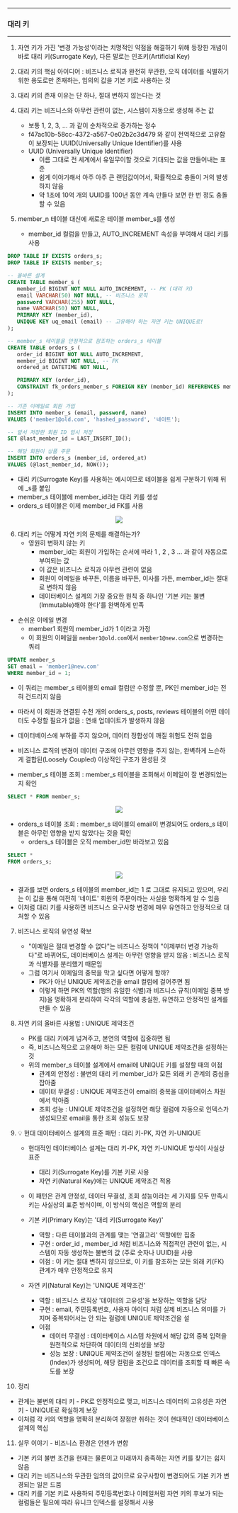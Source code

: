 -----
### 대리 키
-----
1. 자연 키가 가진 '변경 가능성'이라는 치명적인 약점을 해결하기 위해 등장한 개념이 바로 대리 키(Surrogate Key), 다른 말로는 인조키(Artificial Key)
2. 대리 키의 핵심 아이디어 : 비즈니스 로직과 완전히 무관한, 오직 데이터를 식별하기 위한 용도로만 존재하는, 임의의 값을 기본 키로 사용하는 것
3. 대리 키의 존재 이유는 단 하나, 절대 변하지 않는다는 것
4. 대리 키는 비즈니스와 아무런 관련이 없는, 시스템이 자동으로 생성해 주는 값
   - 보통 1, 2, 3, ... 과 같이 순차적으로 증가하는 정수
   - f47ac10b-58cc-4372-a567-0e02b2c3d479 와 같이 전역적으로 고유함이 보장되는 UUID(Universally Unique Identifier)를 사용
   - UUID (Universally Unique Identifier)
     + 이름 그대로 전 세계에서 유일무이할 것으로 기대되는 값을 만들어내는 표준
     + 쉽게 이야기해서 아주 아주 큰 랜덤값이어서, 확률적으로 충돌이 거의 발생하지 않음
     + 약 1초에 10억 개의 UUID를 100년 동안 계속 만들다 보면 한 번 정도 충돌할 수 있음

5. member_n 테이블 대신에 새로운 테이블 member_s를 생성
   - member_id 컬럼을 만들고, AUTO_INCREMENT 속성을 부여해서 대리 키를 사용
```sql
DROP TABLE IF EXISTS orders_s;
DROP TABLE IF EXISTS member_s;

-- 올바른 설계
CREATE TABLE member_s (
   member_id BIGINT NOT NULL AUTO_INCREMENT, -- PK (대리 키)
   email VARCHAR(50) NOT NULL, -- 비즈니스 로직
   password VARCHAR(255) NOT NULL,
   name VARCHAR(50) NOT NULL,
   PRIMARY KEY (member_id),
   UNIQUE KEY uq_email (email) -- 고유해야 하는 자연 키는 UNIQUE로!
);

-- member_s 테이블을 안정적으로 참조하는 orders_s 테이블
CREATE TABLE orders_s (
   order_id BIGINT NOT NULL AUTO_INCREMENT,
   member_id BIGINT NOT NULL, -- FK
   ordered_at DATETIME NOT NULL,

   PRIMARY KEY (order_id),
   CONSTRAINT fk_orders_member_s FOREIGN KEY (member_id) REFERENCES member_s (member_id)
);
```
```sql
-- 기존 이메일로 회원 가입
INSERT INTO member_s (email, password, name)
VALUES ('member1@old.com', 'hashed_password', '네이트');
```
```sql
-- 앞서 저장한 회원 ID 임시 저장
SET @last_member_id = LAST_INSERT_ID();
```
```sql
-- 해당 회원이 상품 주문
INSERT INTO orders_s (member_id, ordered_at)
VALUES (@last_member_id, NOW());
```
   - 대리 키(Surrogate Key)를 사용하는 예시이므로 테이블을 쉽게 구분하기 위해 뒤에 _s를 붙임
   - member_s 테이블에 member_id라는 대리 키를 생성
   - orders_s 테이블은 이제 member_id FK를 사용

<div align="center">
<img src="https://github.com/user-attachments/assets/f522eabe-4213-4bad-9b59-cdc873e8c299">
</div>

6. 대리 키는 어떻게 자연 키의 문제를 해결하는가?
   - 영원히 변하지 않는 키
     + member_id는 회원이 가입하는 순서에 따라 1 , 2 , 3 ... 과 같이 자동으로 부여되는 값
     + 이 값은 비즈니스 로직과 아무런 관련이 없음
     + 회원이 이메일을 바꾸든, 이름을 바꾸든, 이사를 가든, member_id는 절대로 변하지 않음
     + 데이터베이스 설계의 가장 중요한 원칙 중 하나인 '기본 키는 불변(Immutable)해야 한다'를 완벽하게 만족

  - 손쉬운 이메일 변경
    + member1 회원의 member_id가 1 이라고 가정
    + 이 회원의 이메일을 ```member1@old.com```에서 ```member1@new.com```으로 변경하는 쿼리
```sql
UPDATE member_s
SET email = 'member1@new.com'
WHERE member_id = 1;
```
   - 이 쿼리는 member_s 테이블의 email 컬럼만 수정할 뿐, PK인 member_id는 전혀 건드리지 않음
   - 따라서 이 회원과 연결된 수천 개의 orders_s, posts, reviews 테이블의 어떤 데이터도 수정할 필요가 없음 : 연쇄 업데이트가 발생하지 않음
   - 데이터베이스에 부하를 주지 않으며, 데이터 정합성이 깨질 위험도 전혀 없음
   - 비즈니스 로직의 변경이 데이터 구조에 아무런 영향을 주지 않는, 완벽하게 느슨하게 결합된(Loosely Coupled) 이상적인 구조가 완성된 것

   - member_s 테이블 조회 : member_s 테이블을 조회해서 이메일이 잘 변경되었는지 확인
```sql
SELECT * FROM member_s;
```
<div align="center">
<img src="https://github.com/user-attachments/assets/c6f018ef-2908-44cd-8ba3-2b06c9e4633d">
</div>

   - orders_s 테이블 조회 : member_s 테이블의 email이 변경되어도 orders_s 테이블은 아무런 영향을 받지 않았다는 것을 확인
     + orders_s 테이블은 오직 member_id만 바라보고 있음
```sql
SELECT *
FROM orders_s;
```
<div align="center">
<img src="https://github.com/user-attachments/assets/ab68860c-c490-4502-8e27-19d65ea2ef6f">
</div>

   - 결과를 보면 orders_s 테이블의 member_id는 1 로 그대로 유지되고 있으며, 우리는 이 값을 통해 여전히 '네이트' 회원의 주문이라는 사실을 명확하게 알 수 있음
   - 이처럼 대리 키를 사용하면 비즈니스 요구사항 변경에 매우 유연하고 안정적으로 대처할 수 있음

7. 비즈니스 로직의 유연성 확보
   - "이메일은 절대 변경할 수 없다"는 비즈니스 정책이 "이제부터 변경 가능하다"로 바뀌어도, 데이터베이스 설계는 아무런 영향을 받지 않음 : 비즈니스 로직과 식별자를 분리했기 때문임
   - 그럼 여기서 이메일의 중복을 막고 싶다면 어떻게 할까?
     + PK가 아닌 UNIQUE 제약조건을 email 컬럼에 걸어주면 됨
     + 이렇게 하면 PK의 역할(행의 유일한 식별)과 비즈니스 규칙(이메일 중복 방지)을 명확하게 분리하여 각각의 역할에 충실한, 유연하고 안정적인 설계를 만들 수 있음
    
8. 자연 키의 올바른 사용법 : UNIQUE 제약조건
   - PK를 대리 키에게 넘겨주고, 본연의 역할에 집중하면 됨
   - 즉, 비즈니스적으로 고유해야 하는 모든 컬럼에 UNIQUE 제약조건을 설정하는 것
   - 위의 member_s 테이블 설계에서 email에 UNIQUE 키를 설정할 때의 이점
     + 관계의 안정성 : 불변의 대리 키 member_id가 모든 외래 키 관계의 중심을 잡아줌
     + 데이터 무결성 : UNIQUE 제약조건이 email의 중복을 데이터베이스 차원에서 막아줌
     + 조회 성능 : UNIQUE 제약조건을 설정하면 해당 컬럼에 자동으로 인덱스가 생성되므로 email을 통한 조회 성능도 보장

9. 💡 현대 데이터베이스 설계의 표준 패턴 : 대리 키-PK, 자연 키-UNIQUE
   - 현대적인 데이터베이스 설계는 대리 키-PK, 자연 키-UNIQUE 방식이 사실상 표준
     + 대리 키(Surrogate Key)를 기본 키로 사용
     + 자연 키(Natural Key)에는 UNIQUE 제약조건 적용
   - 이 패턴은 관계 안정성, 데이터 무결성, 조회 성능이라는 세 가지를 모두 만족시키는 사실상의 표준 방식이며, 이 방식의 핵심은 역할의 분리
   - 기본 키(Primary Key)는 '대리 키(Surrogate Key)'
      + 역할 : 다른 테이블과의 관계를 맺는 '연결고리' 역할에만 집중
      + 구현 : order_id , member_id 처럼 비즈니스와 직접적인 관련이 없는, 시스템이 자동 생성하는 불변의 값 (주로 숫자나 UUID)을 사용
      + 이점 : 이 키는 절대 변하지 않으므로, 이 키를 참조하는 모든 외래 키(FK) 관계가 매우 안정적으로 유지

   - 자연 키(Natural Key)는 'UNIQUE 제약조건'
      + 역할 : 비즈니스 로직상 '데이터의 고유성'을 보장하는 역할을 담당
      + 구현 : email, 주민등록번호, 사용자 아이디 처럼 실제 비즈니스 의미를 가지며 중복되어서는 안 되는 컬럼에 UNIQUE 제약조건을 설
      + 이점
        * 데이터 무결성 : 데이터베이스 시스템 차원에서 해당 값의 중복 입력을 원천적으로 차단하여 데이터의 신뢰성을 보장
        * 성능 보장 : UNIQUE 제약조건이 설정된 컬럼에는 자동으로 인덱스(Index)가 생성되어, 해당 컬럼을 조건으로 데이터를 조회할 때 빠른 속도를 보장

10. 정리
   - 관계는 불변의 대리 키 - PK로 안정적으로 맺고, 비즈니스 데이터의 고유성은 자연 키 - UNIQUE로 확실하게 보장
   - 이처럼 각 키의 역할을 명확히 분리하여 장점만 취하는 것이 현대적인 데이터베이스 설계의 핵심

11. 실무 이야기 - 비즈니스 환경은 언젠가 변함
   - 기본 키의 불변 조건을 현재는 물론이고 미래까지 충족하는 자연 키를 찾기는 쉽지 않음
   - 대리 키는 비즈니스와 무관한 임의의 값이므로 요구사항이 변경되어도 기본 키가 변경되는 일은 드뭄
   - 대리 키를 기본 키로 사용하되 주민등록번호나 이메일처럼 자연 키의 후보가 되는 컬럼들은 필요에 따라 유니크 인덱스를 설정해서 사용
